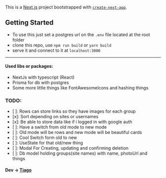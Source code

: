 This is a [Next.js](https://nextjs.org/) project bootstrapped with [`create-next-app`](https://github.com/vercel/next.js/tree/canary/packages/create-next-app).

## Getting Started

-   To use this just set a postgres url on the `.env` file located at the root folder
-   clone this repo, use `npm run build` or `yarn build`
-   serve it and connect to it at `localhost:3000`

---

#### Used libs or packages:

-   NextJs with typescript (React)
-   Prisma for db with postgres
-   Some more little things like FontAwesomeIcons and hashing things

### TODO:

-   [ ]: Rows can store links so they have images for each group
-   [x]: Sort depending on sites or usernames
-   [x]: Be able to store data like if i logged in with google auth
-   [ ]: Have a switch from old mode to new mode
-   [ ]: Old mode will be rows and new mode will be beautiful cards
-   [ ]: Cool Switch form old to new
-   [ ]: UseState for that old/new thing
-   [ ]: Modal For Creating, updating and confirming deletion
-   [ ]: Db model holding groups(site names) with name, photoUrl and things

#### Dev -> [Tiago](https://github.com/Tiago-0liveira)
